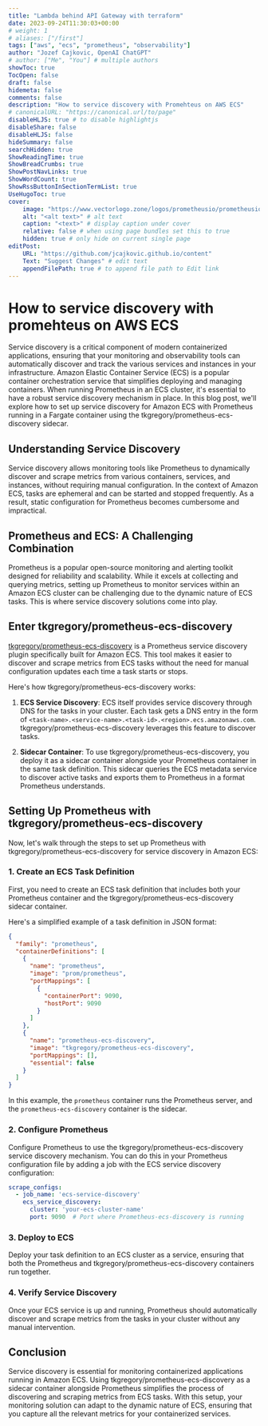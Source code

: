```yaml
---
title: "Lambda behind API Gateway with terraform"
date: 2023-09-24T11:30:03+00:00
# weight: 1
# aliases: ["/first"]
tags: ["aws", "ecs", "prometheus", "observability"]
author: "Jozef Cajkovic, OpenAI ChatGPT"
# author: ["Me", "You"] # multiple authors
showToc: true
TocOpen: false
draft: false
hidemeta: false
comments: false
description: "How to service discovery with Promehteus on AWS ECS"
# canonicalURL: "https://canonical.url/to/page"
disableHLJS: true # to disable highlightjs
disableShare: false
disableHLJS: false
hideSummary: false
searchHidden: true
ShowReadingTime: true
ShowBreadCrumbs: true
ShowPostNavLinks: true
ShowWordCount: true
ShowRssButtonInSectionTermList: true
UseHugoToc: true
cover:
    image: "https://www.vectorlogo.zone/logos/prometheusio/prometheusio-ar21.svg" # image path/url
    alt: "<alt text>" # alt text
    caption: "<text>" # display caption under cover
    relative: false # when using page bundles set this to true
    hidden: true # only hide on current single page
editPost:
    URL: "https://github.com/jcajkovic.github.io/content"
    Text: "Suggest Changes" # edit text
    appendFilePath: true # to append file path to Edit link
---
```


# How to service discovery with promehteus on AWS ECS

Service discovery is a critical component of modern containerized applications, ensuring that your monitoring and observability tools can automatically discover and track the various services and instances in your infrastructure. Amazon Elastic Container Service (ECS) is a popular container orchestration service that simplifies deploying and managing containers. When running Prometheus in an ECS cluster, it's essential to have a robust service discovery mechanism in place. In this blog post, we'll explore how to set up service discovery for Amazon ECS with Prometheus running in a Fargate container using the tkgregory/prometheus-ecs-discovery sidecar.

## Understanding Service Discovery

Service discovery allows monitoring tools like Prometheus to dynamically discover and scrape metrics from various containers, services, and instances, without requiring manual configuration. In the context of Amazon ECS, tasks are ephemeral and can be started and stopped frequently. As a result, static configuration for Prometheus becomes cumbersome and impractical.

## Prometheus and ECS: A Challenging Combination

Prometheus is a popular open-source monitoring and alerting toolkit designed for reliability and scalability. While it excels at collecting and querying metrics, setting up Prometheus to monitor services within an Amazon ECS cluster can be challenging due to the dynamic nature of ECS tasks. This is where service discovery solutions come into play.

## Enter tkgregory/prometheus-ecs-discovery

[tkgregory/prometheus-ecs-discovery](https://github.com/tkgregory/prometheus-ecs-discovery) is a Prometheus service discovery plugin specifically built for Amazon ECS. This tool makes it easier to discover and scrape metrics from ECS tasks without the need for manual configuration updates each time a task starts or stops.

Here's how tkgregory/prometheus-ecs-discovery works:

1. **ECS Service Discovery**: ECS itself provides service discovery through DNS for the tasks in your cluster. Each task gets a DNS entry in the form of `<task-name>.<service-name>.<task-id>.<region>.ecs.amazonaws.com`. tkgregory/prometheus-ecs-discovery leverages this feature to discover tasks.

2. **Sidecar Container**: To use tkgregory/prometheus-ecs-discovery, you deploy it as a sidecar container alongside your Prometheus container in the same task definition. This sidecar queries the ECS metadata service to discover active tasks and exports them to Prometheus in a format Prometheus understands.

## Setting Up Prometheus with tkgregory/prometheus-ecs-discovery

Now, let's walk through the steps to set up Prometheus with tkgregory/prometheus-ecs-discovery for service discovery in Amazon ECS:

### 1. Create an ECS Task Definition

First, you need to create an ECS task definition that includes both your Prometheus container and the tkgregory/prometheus-ecs-discovery sidecar container.

Here's a simplified example of a task definition in JSON format:

```json
{
  "family": "prometheus",
  "containerDefinitions": [
    {
      "name": "prometheus",
      "image": "prom/prometheus",
      "portMappings": [
        {
          "containerPort": 9090,
          "hostPort": 9090
        }
      ]
    },
    {
      "name": "prometheus-ecs-discovery",
      "image": "tkgregory/prometheus-ecs-discovery",
      "portMappings": [],
      "essential": false
    }
  ]
}
```

In this example, the `prometheus` container runs the Prometheus server, and the `prometheus-ecs-discovery` container is the sidecar.

### 2. Configure Prometheus

Configure Prometheus to use the tkgregory/prometheus-ecs-discovery service discovery mechanism. You can do this in your Prometheus configuration file by adding a job with the ECS service discovery configuration:

```yaml
scrape_configs:
  - job_name: 'ecs-service-discovery'
    ecs_service_discovery:
      cluster: 'your-ecs-cluster-name'
      port: 9090  # Port where Prometheus-ecs-discovery is running
```

### 3. Deploy to ECS

Deploy your task definition to an ECS cluster as a service, ensuring that both the Prometheus and tkgregory/prometheus-ecs-discovery containers run together.

### 4. Verify Service Discovery

Once your ECS service is up and running, Prometheus should automatically discover and scrape metrics from the tasks in your cluster without any manual intervention.

## Conclusion

Service discovery is essential for monitoring containerized applications running in Amazon ECS. Using tkgregory/prometheus-ecs-discovery as a sidecar container alongside Prometheus simplifies the process of discovering and scraping metrics from ECS tasks. With this setup, your monitoring solution can adapt to the dynamic nature of ECS, ensuring that you capture all the relevant metrics for your containerized services.